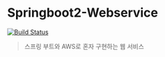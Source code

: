 # Springboot2-Webservice
[![Build Status](https://travis-ci.org/Wooojiin/springboot2-webservice.svg?branch=master)](https://travis-ci.org/Wooojiin/springboot2-webservice)
> 스프링 부트와 AWS로 혼자 구현하는 웹 서비스